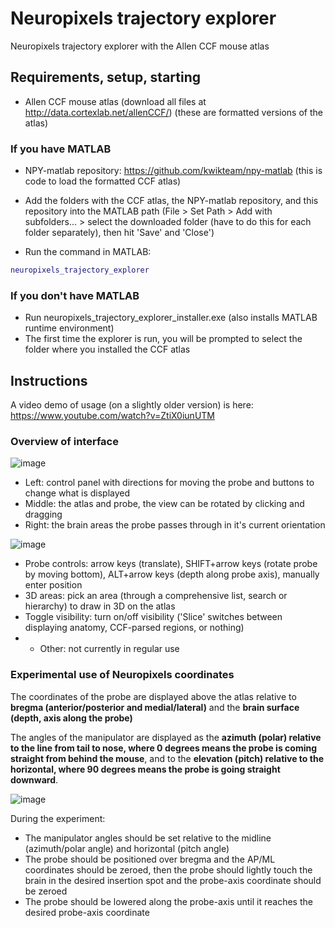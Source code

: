 # Neuropixels trajectory explorer
Neuropixels trajectory explorer with the Allen CCF mouse atlas

## Requirements, setup, starting
- Allen CCF mouse atlas (download all files at http://data.cortexlab.net/allenCCF/)
(these are formatted versions of the atlas)

### If you have MATLAB
- NPY-matlab repository: https://github.com/kwikteam/npy-matlab
(this is code to load the formatted CCF atlas)

- Add the folders with the CCF atlas, the NPY-matlab repository, and this repository into the MATLAB path
(File > Set Path > Add with subfolders... > select the downloaded folder (have to do this for each folder separately), then hit 'Save' and 'Close')

- Run the command in MATLAB:
```matlab
neuropixels_trajectory_explorer
```

### If you don't have MATLAB
- Run neuropixels_trajectory_explorer_installer.exe (also installs MATLAB runtime environment)
- The first time the explorer is run, you will be prompted to select the folder where you installed the CCF atlas

## Instructions

A video demo of usage (on a slightly older version) is here: https://www.youtube.com/watch?v=ZtiX0iunUTM

### Overview of interface
![image](https://github.com/petersaj/neuropixels_trajectory_explorer/blob/main/wiki/overview.PNG)
- Left: control panel with directions for moving the probe and buttons to change what is displayed
- Middle: the atlas and probe, the view can be rotated by clicking and dragging
- Right: the brain areas the probe passes through in it's current orientation

![image](https://github.com/petersaj/neuropixels_trajectory_explorer/blob/main/wiki/control_panel.PNG)
- Probe controls: arrow keys (translate), SHIFT+arrow keys (rotate probe by moving bottom), ALT+arrow keys (depth along probe axis), manually enter position
- 3D areas: pick an area (through a comprehensive list, search or hierarchy) to draw in 3D on the atlas
- Toggle visibility: turn on/off visibility ('Slice' switches between displaying anatomy, CCF-parsed regions, or nothing)
- - Other: not currently in regular use


### Experimental use of Neuropixels coordinates
The coordinates of the probe are displayed above the atlas relative to **bregma (anterior/posterior and medial/lateral)** and the **brain surface (depth, axis along the probe)**

The angles of the manipulator are displayed as the **azimuth (polar) relative to the line from tail to nose, where 0 degrees means the probe is coming straight from behind the mouse**, and to the **elevation (pitch) relative to the horizontal, where 90 degrees means the probe is going straight downward**.

![image](https://github.com/petersaj/neuropixels_trajectory_explorer/blob/main/wiki/angles.png)


During the experiment:
- The manipulator angles should be set relative to the midline (azimuth/polar angle) and horizontal (pitch angle)
- The probe should be positioned over bregma and the AP/ML coordinates should be zeroed, then the probe should lightly touch the brain in the desired insertion spot and the probe-axis coordinate should be zeroed
- The probe should be lowered along the probe-axis until it reaches the desired probe-axis coordinate
